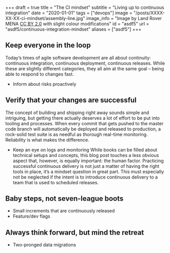 +++
draft = true
title = "The CI mindset"
subtitle = "Living up to continuous integration"
date = "2020-01-01"
tags = ["devops"]
image = "/posts/XXXX-XX-XX-ci-mindset/assembly-line.jpg"
image_info = "Image by Land Rover MENA [CC BY 2.0](http://creativecommons.org/licenses/by/2.0) with slight colour modifications"
id = "asdf5"
url = "asdf5/continuous-integration-mindset"
aliases = ["asdf5"]
+++

## Keep everyone in the loop
Today’s times of agile software development are all about continuity: continuous integration, continuous deployment, continuous releases. While these are slightly different categories, they all aim at the same goal – being able to respond to changes fast.

- Inform about risks proactively

## Verify that your changes are successful
The concept of building and shipping right away sounds simple and intriguing, but getting there actually deserves a lot of effort to be put into tooling and processes. When every commit that gets pushed to the master code branch will automatically be deployed and released to production, a rock-solid test suite is as needful as thorough real-time monitoring. Reliability is what makes the difference.

- Keep an eye on logs and monitoring
While books can be filled about technical setups and concepts, this blog post touches a less obvious aspect that, however, is equally important: the human factor. Practicing successful continuous delivery is not just a matter of having the right tools in place, it’s a mindset question in great part. This must especially not be neglected if the intent is to introduce continuous delivery to a team that is used to scheduled releases.

## Baby steps, not seven-league boots

- Small increments that are continuously released
- Feature/dev flags

## Always think forward, but mind the retreat

- Two-pronged data migrations
